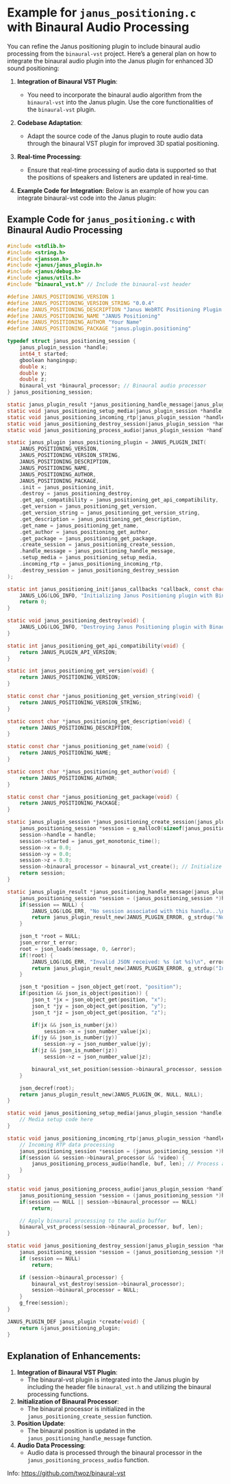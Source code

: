 # Example for `janus_positioning.c` with Binaural Audio Processing

You can refine the Janus positioning plugin to include binaural audio processing from the `binaural-vst` project. Here’s a general plan on how to integrate the binaural audio plugin into the Janus plugin for enhanced 3D sound positioning:

1. **Integration of Binaural VST Plugin**:
   - You need to incorporate the binaural audio algorithm from the `binaural-vst` into the Janus plugin. Use the core functionalities of the `binaural-vst` plugin.

2. **Codebase Adaptation**:
   - Adapt the source code of the Janus plugin to route audio data through the binaural VST plugin for improved 3D spatial positioning.

3. **Real-time Processing**:
   - Ensure that real-time processing of audio data is supported so that the positions of speakers and listeners are updated in real-time.

4. **Example Code for Integration**:
   Below is an example of how you can integrate binaural-vst code into the Janus plugin:

## Example Code for `janus_positioning.c` with Binaural Audio Processing

```c
#include <stdlib.h>
#include <string.h>
#include <jansson.h>
#include <janus/janus_plugin.h>
#include <janus/debug.h>
#include <janus/utils.h>
#include "binaural_vst.h" // Include the binaural-vst header

#define JANUS_POSITIONING_VERSION 1
#define JANUS_POSITIONING_VERSION_STRING "0.0.4"
#define JANUS_POSITIONING_DESCRIPTION "Janus WebRTC Positioning Plugin with Binaural Audio"
#define JANUS_POSITIONING_NAME "JANUS Positioning"
#define JANUS_POSITIONING_AUTHOR "Your Name"
#define JANUS_POSITIONING_PACKAGE "janus.plugin.positioning"

typedef struct janus_positioning_session {
    janus_plugin_session *handle;
    int64_t started;
    gboolean hangingup;
    double x;
    double y;
    double z;
    binaural_vst *binaural_processor; // Binaural audio processor
} janus_positioning_session;

static janus_plugin_result *janus_positioning_handle_message(janus_plugin_session *handle, char *transaction, char *message, char *sdp_type, char *sdp);
static void janus_positioning_setup_media(janus_plugin_session *handle);
static void janus_positioning_incoming_rtp(janus_plugin_session *handle, int video, char *buf, int len);
static void janus_positioning_destroy_session(janus_plugin_session *handle, gboolean timeout);
static void janus_positioning_process_audio(janus_plugin_session *handle, char *buf, int len);

static janus_plugin janus_positioning_plugin = JANUS_PLUGIN_INIT(
    JANUS_POSITIONING_VERSION,
    JANUS_POSITIONING_VERSION_STRING,
    JANUS_POSITIONING_DESCRIPTION,
    JANUS_POSITIONING_NAME,
    JANUS_POSITIONING_AUTHOR,
    JANUS_POSITIONING_PACKAGE,
    .init = janus_positioning_init,
    .destroy = janus_positioning_destroy,
    .get_api_compatibility = janus_positioning_get_api_compatibility,
    .get_version = janus_positioning_get_version,
    .get_version_string = janus_positioning_get_version_string,
    .get_description = janus_positioning_get_description,
    .get_name = janus_positioning_get_name,
    .get_author = janus_positioning_get_author,
    .get_package = janus_positioning_get_package,
    .create_session = janus_positioning_create_session,
    .handle_message = janus_positioning_handle_message,
    .setup_media = janus_positioning_setup_media,
    .incoming_rtp = janus_positioning_incoming_rtp,
    .destroy_session = janus_positioning_destroy_session
);

static int janus_positioning_init(janus_callbacks *callback, const char *config_path) {
    JANUS_LOG(LOG_INFO, "Initializing Janus Positioning plugin with Binaural Audio\n");
    return 0;
}

static void janus_positioning_destroy(void) {
    JANUS_LOG(LOG_INFO, "Destroying Janus Positioning plugin with Binaural Audio\n");
}

static int janus_positioning_get_api_compatibility(void) {
    return JANUS_PLUGIN_API_VERSION;
}

static int janus_positioning_get_version(void) {
    return JANUS_POSITIONING_VERSION;
}

static const char *janus_positioning_get_version_string(void) {
    return JANUS_POSITIONING_VERSION_STRING;
}

static const char *janus_positioning_get_description(void) {
    return JANUS_POSITIONING_DESCRIPTION;
}

static const char *janus_positioning_get_name(void) {
    return JANUS_POSITIONING_NAME;
}

static const char *janus_positioning_get_author(void) {
    return JANUS_POSITIONING_AUTHOR;
}

static const char *janus_positioning_get_package(void) {
    return JANUS_POSITIONING_PACKAGE;
}

static janus_plugin_session *janus_positioning_create_session(janus_plugin_session *handle) {
    janus_positioning_session *session = g_malloc0(sizeof(janus_positioning_session));
    session->handle = handle;
    session->started = janus_get_monotonic_time();
    session->x = 0.0;
    session->y = 0.0;
    session->z = 0.0;
    session->binaural_processor = binaural_vst_create(); // Initialize binaural processor
    return session;
}

static janus_plugin_result *janus_positioning_handle_message(janus_plugin_session *handle, char *transaction, char *message, char *sdp_type, char *sdp) {
    janus_positioning_session *session = (janus_positioning_session *)handle->plugin_handle;
    if(session == NULL) {
        JANUS_LOG(LOG_ERR, "No session associated with this handle...\n");
        return janus_plugin_result_new(JANUS_PLUGIN_ERROR, g_strdup("No session associated with this handle"), NULL);
    }

    json_t *root = NULL;
    json_error_t error;
    root = json_loads(message, 0, &error);
    if(!root) {
        JANUS_LOG(LOG_ERR, "Invalid JSON received: %s (at %s)\n", error.text, error.source);
        return janus_plugin_result_new(JANUS_PLUGIN_ERROR, g_strdup("Invalid JSON"), NULL);
    }

    json_t *position = json_object_get(root, "position");
    if(position && json_is_object(position)) {
        json_t *jx = json_object_get(position, "x");
        json_t *jy = json_object_get(position, "y");
        json_t *jz = json_object_get(position, "z");

        if(jx && json_is_number(jx))
            session->x = json_number_value(jx);
        if(jy && json_is_number(jy))
            session->y = json_number_value(jy);
        if(jz && json_is_number(jz))
            session->z = json_number_value(jz);

        binaural_vst_set_position(session->binaural_processor, session->x, session->y, session->z); // Update binaural position
    }

    json_decref(root);
    return janus_plugin_result_new(JANUS_PLUGIN_OK, NULL, NULL);
}

static void janus_positioning_setup_media(janus_plugin_session *handle) {
    // Media setup code here
}

static void janus_positioning_incoming_rtp(janus_plugin_session *handle, int video, char *buf, int len) {
    // Incoming RTP data processing
    janus_positioning_session *session = (janus_positioning_session *)handle->plugin_handle;
    if(session && session->binaural_processor && !video) {
        janus_positioning_process_audio(handle, buf, len); // Process audio with binaural processor
    }
}

static void janus_positioning_process_audio(janus_plugin_session *handle, char *buf, int len) {
    janus_positioning_session *session = (janus_positioning_session *)handle->plugin_handle;
    if(session == NULL || session->binaural_processor == NULL)
        return;

    // Apply binaural processing to the audio buffer
    binaural_vst_process(session->binaural_processor, buf, len);
}

static void janus_positioning_destroy_session(janus_plugin_session *handle, gboolean timeout) {
    janus_positioning_session *session = (janus_positioning_session *)handle->plugin_handle;
    if (session == NULL)
        return;

    if (session->binaural_processor) {
        binaural_vst_destroy(session->binaural_processor);
        session->binaural_processor = NULL;
    }
    g_free(session);
}

JANUS_PLUGIN_DEF janus_plugin *create(void) {
    return &janus_positioning_plugin;
}
```

## Explanation of Enhancements:

1. **Integration of Binaural VST Plugin**:
   - The binaural-vst plugin is integrated into the Janus plugin by including the header file `binaural_vst.h` and utilizing the binaural processing functions.
2. **Initialization of Binaural Processor**:
   - The binaural processor is initialized in the `janus_positioning_create_session` function.
3. **Position Update**:
   - The binaural position is updated in the `janus_positioning_handle_message` function.
4. **Audio Data Processing**:
   - Audio data is processed through the binaural processor in the `janus_positioning_process_audio` function.


Info: https://github.com/twoz/binaural-vst
